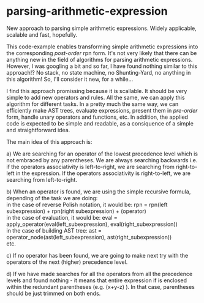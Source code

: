 # parsing-arithmetic-expression
New approach to parsing simple arithmetic expressions. Widely applicable, scalable and fast, hopefully.

This code-example enables transforming simple arithmetic expressions into the corresponding <i>post-order</i> rpn form.
It's not very likely that there can be anything new in the field of algorithms for parsing arithmetic expressions. 
However, I was googling a bit and so far, I have found nothing similar to this approach!? No stack, no state machine, no Shunting-Yard, no anything in this algorithm! So, I'll consider it new, for a while...

I find this approach promissing because it is scallable. It should be very simple to add new operators and rules. All the same, we can apply this algorithm for different tasks. In a pretty much the same way, we can efficiently make AST trees, evaluate expressions, present them in <i>pre-order</i> form, handle unary operators and functions, etc. In addition, the applied code is expected to be simple and readable, as a consiquence of a simple and straightforward idea.

The main idea of this approach is: 

a) We are searching for an operator of the lowest precedence level which is not embraced by any parentheses. We are always searching backwards i.e. if the operators associativity is left-to-right, we are searching from right-to-left in the expression. If the operators associativity is right-to-left, we are searching from left-to-right. 

b) When an operator is found, we are using the simple recursive formula, depending of the task we are doing:<br/>
in the case of reverse Polish notation, it would be: rpn = rpn(left subexpression) + rpn(right subexpression) + (operator)<br/>
in the case of evaluation, it would be: eval = apply_operator(eval(left_subexpression), eval(right_subexpression))<br/> 
in the case of building AST tree: ast = operator_node(ast(left_subexpression), ast(right_subexpression))<br/> 
etc.

c) If no operator has been found, we are going to make next try with the operators of the next (higher) precedence level.

d) If we have made searches for all the operators from all the precedence levels and found nothing - it means that entire expression if is enclosed within the redundant parentheses (e.g. (x+y-z) ). In that case, parentheses should be just trimmed on both ends.
